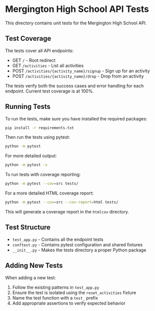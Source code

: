 # Mergington High School API Tests

This directory contains unit tests for the Mergington High School API.

## Test Coverage

The tests cover all API endpoints:

- GET `/` - Root redirect
- GET `/activities` - List all activities
- POST `/activities/{activity_name}/signup` - Sign up for an activity
- POST `/activities/{activity_name}/drop` - Drop from an activity

The tests verify both the success cases and error handling for each endpoint. Current test coverage is at 100%.

## Running Tests

To run the tests, make sure you have installed the required packages:

```bash
pip install -r requirements.txt
```

Then run the tests using pytest:

```bash
python -m pytest
```

For more detailed output:

```bash
python -m pytest -v
```

To run tests with coverage reporting:

```bash
python -m pytest --cov=src tests/
```

For a more detailed HTML coverage report:

```bash
python -m pytest --cov=src --cov-report=html tests/
```

This will generate a coverage report in the `htmlcov` directory.

## Test Structure

- `test_app.py` - Contains all the endpoint tests
- `conftest.py` - Contains pytest configuration and shared fixtures
- `__init__.py` - Makes the tests directory a proper Python package

## Adding New Tests

When adding a new test:

1. Follow the existing patterns in `test_app.py`
2. Ensure the test is isolated using the `reset_activities` fixture
3. Name the test function with a `test_` prefix
4. Add appropriate assertions to verify expected behavior